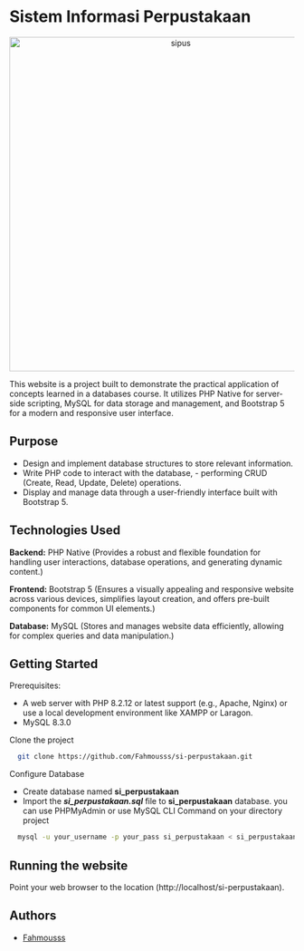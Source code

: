 
# Sistem Informasi Perpustakaan

<p align="center">
<img width="590" alt="sipus" src="https://github.com/Fahmousss/si-perpustakaan/assets/111571341/39761f1c-0afa-4be7-b72a-e75682d62081">
</p>

This website is a project built to demonstrate the practical application of concepts learned in a databases course. It utilizes PHP Native for server-side scripting, MySQL for data storage and management, and Bootstrap 5 for a modern and responsive user interface.


## Purpose

- Design and implement database structures to store relevant information.
- Write PHP code to interact with the database, - performing CRUD (Create, Read, Update, Delete) operations.
- Display and manage data through a user-friendly interface built with Bootstrap 5.
## Technologies Used

**Backend:** PHP Native (Provides a robust and flexible foundation for handling user interactions, database operations, and generating dynamic content.)

**Frontend:** Bootstrap 5 (Ensures a visually appealing and responsive website across various devices, simplifies layout creation, and offers pre-built components for common UI elements.)

**Database:** MySQL (Stores and manages website data efficiently, allowing for complex queries and data manipulation.)


## Getting Started

Prerequisites:
  - A web server with PHP 8.2.12 or latest support (e.g., Apache, Nginx) or use
    a local development environment like XAMPP or Laragon.
  - MySQL 8.3.0

Clone the project

```bash
  git clone https://github.com/Fahmousss/si-perpustakaan.git
```

Configure Database
- Create database named **si_perpustakaan**
- Import the ***si_perpustakaan.sql*** file to **si_perpustakaan** database. you can use PHPMyAdmin or use MySQL CLI Command on your directory project
```bash
  mysql -u your_username -p your_pass si_perpustakaan < si_perpustakaan.sql
```
## Running the website
Point your web browser to the location (http://localhost/si-perpustakaan).



## Authors

- [Fahmousss](https://www.github.com/Fahmousss)

